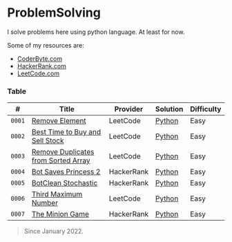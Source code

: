 # ProblemSolving

I solve problems here using python language. At least for now.

Some of my resources are:

- [CoderByte.com](#coderbyte)
- [HackerRank.com](#hackerrank)
- [LeetCode.com](#leetcode)

### Table

| #      | Title                                                                                                     | Provider   | Solution                                                                                                    | Difficulty |
| ------ | --------------------------------------------------------------------------------------------------------- | ---------- | ----------------------------------------------------------------------------------------------------------- | ---------- |
| `0001` | [Remove Element](https://leetcode.com/problems/remove-element/)                                           | LeetCode   | [Python](https://github.com/ErfanNaseriMovahed/ProblemSolving/blob/main/LeetCode/RemoveElement/Solution.py) | Easy       |
| `0002` | [Best Time to Buy and Sell Stock](https://leetcode.com/problems/best-time-to-buy-and-sell-stock/)         | LeetCode   | [Python](LeetCode/BestTimeToBuyAndSellStock/solution.py)                                                    | Easy       |
| `0003` | [Remove Duplicates from Sorted Array](https://leetcode.com/problems/remove-duplicates-from-sorted-array/) | LeetCode   | [Python](LeetCode/RemoveDuplicatesFromSortedArray/Solution.py)                                              | Easy       |
| `0004` | [Bot Saves Princess 2](https://www.hackerrank.com/challenges/saveprincess2)                               | HackerRank | [Python](HackerRank/ArtificialIntelligence/BotSavesPrincess2/Solution.py)                                   | Easy       |
| `0005` | [BotClean Stochastic](https://www.hackerrank.com/challenges/botcleanr)                                    | HackerRank | [Python](HackerRank/ArtificialIntelligence/BotCleanStochastic/Solution.py)                                  | Easy       |
| `0006` | [Third Maximum Number](https://leetcode.com/problems/third-maximum-number/)                               | LeetCode   | [Python](LeetCode/ThirdMaximumNumber/Solution.py)                                                           | Easy       |
| `0007` | [The Minion Game](https://www.hackerrank.com/challenges/the-minion-game/)                                 | HackerRank | [Python](HackerRank/Python/TheMinionGame/Solution.py)                                                       | Easy       |

> Since January 2022.
